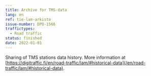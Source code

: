 ```yaml
---
title: Archive for TMS-data
lang: en
ref: tie-lam-arkisto
issue-number: DPO-1566
traffictypes:
  - Road traffic
status: finished
date: 2022-01-01
---
```


Sharing of TMS stations data history.
More information at [https://digitraffic.fi/en/road-traffic/lam/#historical-data](/en/road-traffic/lam/#historical-data).
